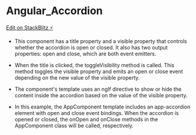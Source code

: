 # Angular_Accordion

[Edit on StackBlitz ⚡️](https://stackblitz.com/edit/angular-ivy-lffkqg)

* This component has a title property and a visible property that controls whether the accordion is open or closed. It also has two output properties: open and close, which are both event emitters.

* When the title is clicked, the toggleVisibility method is called. This method toggles the visible property and emits an open or close event depending on the new value of the visible property.

* The component's template uses an ngIf directive to show or hide the content inside the accordion based on the value of the visible property.

* In this example, the AppComponent template includes an app-accordion element with open and close event bindings. When the accordion is opened or closed, the onOpen and onClose methods in the AppComponent class will be called, respectively.
